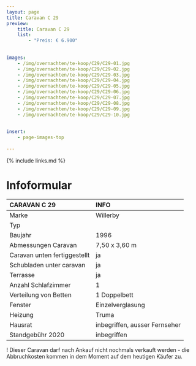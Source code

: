 ```yaml
---
layout: page
title: Caravan C 29
preview: 
    title: Caravan C 29
    list:
        - "Preis: € 6.900"
        
        
images:
    - /img/overnachten/te-koop/C29/C29-01.jpg
    - /img/overnachten/te-koop/C29/C29-02.jpg
    - /img/overnachten/te-koop/C29/C29-03.jpg
    - /img/overnachten/te-koop/C29/C29-04.jpg
    - /img/overnachten/te-koop/C29/C29-05.jpg
    - /img/overnachten/te-koop/C29/C29-06.jpg
    - /img/overnachten/te-koop/C29/C29-07.jpg
    - /img/overnachten/te-koop/C29/C29-08.jpg
    - /img/overnachten/te-koop/C29/C29-09.jpg
    - /img/overnachten/te-koop/C29/C29-10.jpg
    
    
insert:
    - page-images-top
    
---
```


{% include links.md %}



# Infoformular

CARAVAN C 29                | INFO        | 
:---------------------------|:------------|
Marke                       |Willerby
Typ                         |
Baujahr                     |1996
Abmessungen Caravan         |7,50 x 3,60 m
Caravan unten fertiggestellt|ja
Schubladen unter caravan    |ja
Terrasse                    |ja
Anzahl Schlafzimmer         |1
Verteilung von Betten       |1 Doppelbett
Fenster                     |Einzelverglasung
Heizung                     |Truma
Hausrat                     |inbegriffen, ausser Fernseher
Standgebühr 2020            |inbegriffen

! Dieser Caravan darf nach Ankauf nicht nochmals verkauft werden - die Abbruchkosten kommen in dem Moment auf dem heutigen Käufer zu.   
